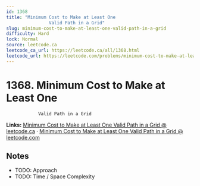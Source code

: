 ```yaml
--- 
id: 1368
title: "Minimum Cost to Make at Least One
                Valid Path in a Grid"
slug: minimum-cost-to-make-at-least-one-valid-path-in-a-grid
difficulty: Hard
lock: Normal
source: leetcode.ca
leetcode_ca_url: https://leetcode.ca/all/1368.html
leetcode_url: https://leetcode.com/problems/minimum-cost-to-make-at-least-one-valid-path-in-a-grid/
---
```


# 1368. Minimum Cost to Make at Least One
                Valid Path in a Grid

**Links:** [Minimum Cost to Make at Least One
                Valid Path in a Grid @ leetcode.ca](https://leetcode.ca/all/1368.html) · [Minimum Cost to Make at Least One
                Valid Path in a Grid @ leetcode.com](https://leetcode.com/problems/minimum-cost-to-make-at-least-one-valid-path-in-a-grid/)

## Notes
- TODO: Approach
- TODO: Time / Space Complexity
